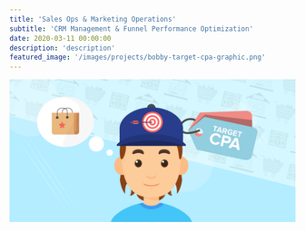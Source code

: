 ```yaml
---
title: 'Sales Ops & Marketing Operations'
subtitle: 'CRM Management & Funnel Performance Optimization'
date: 2020-03-11 00:00:00
description: 'description'
featured_image: '/images/projects/bobby-target-cpa-graphic.png'
---
```


![](/images/projects/bobby-target-cpa-graphic.png)
